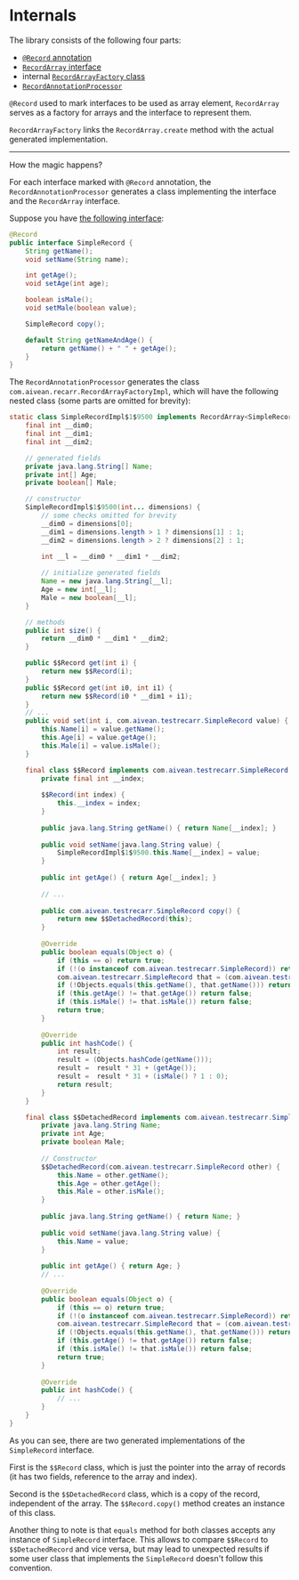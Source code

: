 # Internals

The library consists of the following four parts:

* [`@Record` annotation](../record-array/src/main/java/com/aivean/recarr/Record.java)
* [`RecordArray` interface](../record-array/src/main/java/com/aivean/recarr/RecordArray.java)
* internal [`RecordArrayFactory` class](../record-array/src/main/java/com/aivean/recarr/RecordArrayFactory.java)
* [`RecordAnnotationProcessor`](../record-array/src/main/java/com/aivean/recarr/RecordAnnotationProcessor.java)

`@Record` used to mark interfaces to be used as array element,
`RecordArray` serves as a factory for arrays and the interface to 
represent them.

`RecordArrayFactory` links the `RecordArray.create` method 
with the actual generated implementation.

---

How the magic happens?

For each interface marked with `@Record` annotation,
the `RecordAnnotationProcessor` generates a class implementing
the interface and the `RecordArray` interface.

Suppose you have [the following interface](../src/main/java/com/aivean/testrecarr/SimpleRecord.java):
```java
@Record
public interface SimpleRecord {
    String getName();
    void setName(String name);

    int getAge();
    void setAge(int age);

    boolean isMale();
    void setMale(boolean value);

    SimpleRecord copy();

    default String getNameAndAge() {
        return getName() + " " + getAge();
    }
}
```

The `RecordAnnotationProcessor` generates the class 
`com.aivean.recarr.RecordArrayFactoryImpl`, which 
will have the following nested class (some parts are omitted for brevity):

```java
static class SimpleRecordImpl$1$9500 implements RecordArray<SimpleRecord>{
    final int __dim0;
    final int __dim1;
    final int __dim2;

    // generated fields
    private java.lang.String[] Name;
    private int[] Age;
    private boolean[] Male;

    // constructor
    SimpleRecordImpl$1$9500(int... dimensions) {
        // some checks omitted for brevity
        __dim0 = dimensions[0];
        __dim1 = dimensions.length > 1 ? dimensions[1] : 1;
        __dim2 = dimensions.length > 2 ? dimensions[2] : 1;
        
        int __l = __dim0 * __dim1 * __dim2;

        // initialize generated fields
        Name = new java.lang.String[__l];
        Age = new int[__l];
        Male = new boolean[__l];
    }

    // methods
    public int size() {
        return __dim0 * __dim1 * __dim2;
    }

    public $$Record get(int i) {
        return new $$Record(i);
    }
    public $$Record get(int i0, int i1) {
        return new $$Record(i0 * __dim1 + i1);
    }
    // ...
    public void set(int i, com.aivean.testrecarr.SimpleRecord value) {
        this.Name[i] = value.getName();
        this.Age[i] = value.getAge();
        this.Male[i] = value.isMale();
    }

    final class $$Record implements com.aivean.testrecarr.SimpleRecord {
        private final int __index;
    
        $$Record(int index) {
            this.__index = index;
        }
    
        public java.lang.String getName() { return Name[__index]; }
        
        public void setName(java.lang.String value) {
            SimpleRecordImpl$1$9500.this.Name[__index] = value;
        }
        
        public int getAge() { return Age[__index]; }
        
        // ...
        
        public com.aivean.testrecarr.SimpleRecord copy() {
            return new $$DetachedRecord(this);
        }
        
        @Override
        public boolean equals(Object o) {
            if (this == o) return true;
            if (!(o instanceof com.aivean.testrecarr.SimpleRecord)) return false;
            com.aivean.testrecarr.SimpleRecord that = (com.aivean.testrecarr.SimpleRecord) o;
            if (!Objects.equals(this.getName(), that.getName())) return false;
            if (this.getAge() != that.getAge()) return false;
            if (this.isMale() != that.isMale()) return false;
            return true;
        }
        
        @Override
        public int hashCode() {
            int result;
            result = (Objects.hashCode(getName()));
            result =  result * 31 + (getAge());
            result =  result * 31 + (isMale() ? 1 : 0);
            return result;
        }
    }

    final class $$DetachedRecord implements com.aivean.testrecarr.SimpleRecord {
        private java.lang.String Name;
        private int Age;
        private boolean Male;
    
        // Constructor
        $$DetachedRecord(com.aivean.testrecarr.SimpleRecord other) {
            this.Name = other.getName();
            this.Age = other.getAge();
            this.Male = other.isMale();
        }
    
        public java.lang.String getName() { return Name; }
        
        public void setName(java.lang.String value) {
            this.Name = value;
        }
        
        public int getAge() { return Age; }
        // ...
        
        @Override
        public boolean equals(Object o) {
            if (this == o) return true;
            if (!(o instanceof com.aivean.testrecarr.SimpleRecord)) return false;
            com.aivean.testrecarr.SimpleRecord that = (com.aivean.testrecarr.SimpleRecord) o;
            if (!Objects.equals(this.getName(), that.getName())) return false;
            if (this.getAge() != that.getAge()) return false;
            if (this.isMale() != that.isMale()) return false;
            return true;
        }
        
        @Override
        public int hashCode() {
            // ...
        }
    }
}
```

As you can see, there are two generated implementations 
of the `SimpleRecord` interface. 

First is the `$$Record` class, which is just the pointer into 
the array of records (it has two fields, reference to the array and index).

Second is the `$$DetachedRecord` class, which is a copy of the record,
independent of the array. The `$$Record.copy()` method creates an instance of this class.

Another thing to note is that `equals` method for both classes 
accepts any instance of `SimpleRecord` interface. This allows to 
compare `$$Record` to `$$DetachedRecord` and vice versa, but 
may lead to unexpected results if some user class that 
implements the `SimpleRecord` doesn't follow this convention.